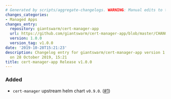 ```yaml
---
# Generated by scripts/aggregate-changelogs. WARNING: Manual edits to this files will be overwritten.
changes_categories:
- Managed Apps
changes_entry:
  repository: giantswarm/cert-manager-app
  url: https://github.com/giantswarm/cert-manager-app/blob/master/CHANGELOG.md#100-2019-10-28
  version: 1.0.0
  version_tag: v1.0.0
date: '2019-10-28T15:21:23'
description: Changelog entry for giantswarm/cert-manager-app version 1.0.0, published
  on 28 October 2019, 15:21
title: cert-manager-app Release v1.0.0
---
```


### Added
- `cert-manager` upstream helm chart `v0.9.0`. ([#1](https://github.com/giantswarm/cert-manager-app/pull/1))
